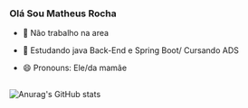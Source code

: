 ### Olá Sou Matheus Rocha




- 🔭 Não trabalho na area
- 🌱 Estudando java Back-End e Spring Boot/ Cursando ADS
- 😄 Pronouns: Ele/da mamãe



  
  ##

![Anurag's GitHub stats](https://github-readme-stats.vercel.app/api?username=matheustak&theme=gruvbox_light&show_icons=true)

